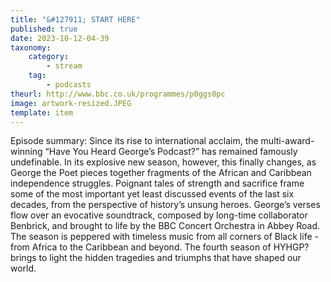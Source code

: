 ```yaml
---
title: "&#127911; START HERE"
published: true
date: 2023-10-12-04-39
taxonomy:
    category:
        - stream
    tag:
        - podcasts
theurl: http://www.bbc.co.uk/programmes/p0ggs0pc
image: artwork-resized.JPEG
template: item
---
```


Episode summary: Since its rise to international acclaim, the multi-award-winning &ldquo;Have You Heard George&rsquo;s Podcast?&rdquo; has remained famously undefinable. In its explosive new season, however, this finally changes, as George the Poet pieces together fragments of the African and Caribbean independence struggles. Poignant tales of strength and sacrifice frame some of the most important yet least discussed events of the last six decades, from the perspective of history&rsquo;s unsung heroes. George&rsquo;s verses flow over an evocative soundtrack, composed by long-time collaborator Benbrick, and brought to life by the BBC Concert Orchestra in Abbey Road. The season is peppered with timeless music from all corners of Black life - from Africa to the Caribbean and beyond. The fourth season of HYHGP? brings to light the hidden tragedies and triumphs that have shaped our world.

